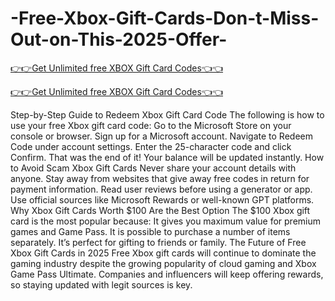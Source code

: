 # -Free-Xbox-Gift-Cards-Don-t-Miss-Out-on-This-2025-Offer-

[👉👉Get Unlimited free XBOX Gift Card Codes👈👈](https://md.abdulmanik.com/xbox1/)

[👉👉Get Unlimited free XBOX Gift Card Codes👈👈](https://md.abdulmanik.com/xbox1/)

Step-by-Step Guide to Redeem Xbox Gift Card Code
 The following is how to use your free Xbox gift card code: Go to the Microsoft Store on your console or browser.
 Sign up for a Microsoft account.   Navigate to Redeem Code under account settings.
 Enter the 25-character code and click Confirm.
 That was the end of it! Your balance will be updated instantly.
 How to Avoid Scam Xbox Gift Cards Never share your account details with anyone.
 Stay away from websites that give away free codes in return for payment information.   Read user reviews before using a generator or app. Use official sources like Microsoft Rewards or well-known GPT platforms.
 Why Xbox Gift Cards Worth $100 Are the Best Option The $100 Xbox gift card is the most popular because:
 It gives you maximum value for premium games and Game Pass.
 It is possible to purchase a number of items separately. It’s perfect for gifting to friends or family.
 The Future of Free Xbox Gift Cards in 2025
 Free Xbox gift cards will continue to dominate the gaming industry despite the growing popularity of cloud gaming and Xbox Game Pass Ultimate.  Companies and influencers will keep offering rewards, so staying updated with legit sources is key.
